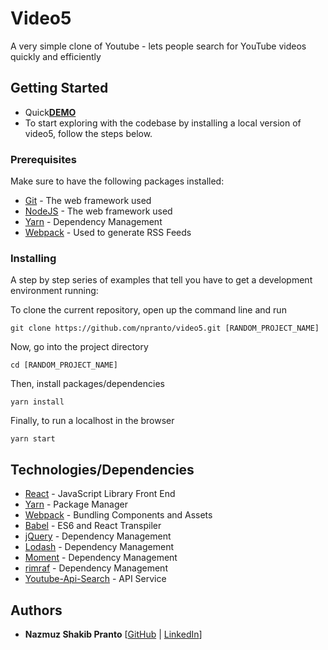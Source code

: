# Video5

A very simple clone of Youtube - lets people search for YouTube videos quickly and efficiently 

## Getting Started
* Quick[**DEMO**](https://github.com/npranto/video5)
* To start exploring with the codebase by installing a local version of video5, follow the steps below.



### Prerequisites
Make sure to have the following packages installed:
* [Git](http://www.dropwizard.io/1.0.2/docs/) - The web framework used
* [NodeJS](http://www.dropwizard.io/1.0.2/docs/) - The web framework used
* [Yarn](https://maven.apache.org/) - Dependency Management
* [Webpack](https://rometools.github.io/rome/) - Used to generate RSS Feeds

### Installing

A step by step series of examples that tell you have to get a development environment running:

To clone the current repository, open up the command line and run 

```
git clone https://github.com/npranto/video5.git [RANDOM_PROJECT_NAME]
```

Now, go into the project directory

```
cd [RANDOM_PROJECT_NAME]
```

Then, install packages/dependencies

```
yarn install
```

Finally, to run a localhost in the browser

```
yarn start
```

## Technologies/Dependencies

* [React](https://facebook.github.io/react/) - JavaScript Library Front End
* [Yarn](https://yarnpkg.com/en/) - Package Manager
* [Webpack](https://webpack.js.org/) - Bundling Components and Assets
* [Babel](https://babeljs.io/) - ES6 and React Transpiler
* [jQuery](https://jquery.com/) - Dependency Management
* [Lodash](https://lodash.com/) - Dependency Management
* [Moment](https://momentjs.com/) - Dependency Management
* [rimraf](https://www.npmjs.com/package/@alexbinary/rimraf) - Dependency Management
* [Youtube-Api-Search](https://developers.google.com/youtube/v3/) - API Service


## Authors

* **Nazmuz Shakib Pranto** [[GitHub](https://github.com/npranto) | [LinkedIn](https://www.linkedin.com/in/npranto/)]

